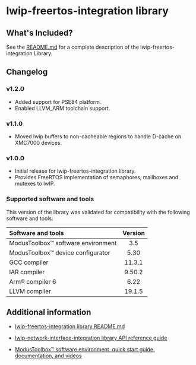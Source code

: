 # lwip-freertos-integration library

## What's Included?

See the [README.md](./README.md) for a complete description of the lwip-freertos-integration Library.

## Changelog

### v1.2.0
- Added support for PSE84 platform.
- Enabled LLVM_ARM toolchain support.

### v1.1.0
- Moved lwip buffers to non-cacheable regions to handle D-cache on XMC7000 devices.

### v1.0.0
- Initial release for lwip-freertos-integration library.
- Provides FreeRTOS implementation of semaphores, mailboxes and mutexes to lwIP.

### Supported software and tools

This version of the library was validated for compatibility with the following software and tools:

| Software and tools                                             | Version |
| :---                                                           | :----:  |
| ModusToolbox&trade; software environment                       | 3.5     |
| ModusToolbox&trade; device configurator                        | 5.30    |
| GCC compiler                                                   | 11.3.1  |
| IAR compiler                                                   | 9.50.2  |
| Arm&reg; compiler 6                                            | 6.22    |
| LLVM compiler                                                  | 19.1.5  |


## Additional information

- [lwip-freertos-integration library README.md](./README.md)

- [lwip-network-interface-integration library API reference guide](https://cypresssemiconductorco.github.io/lwip-freertos-integration/api_reference_manual/html/index.html)

- [ModusToolbox&trade; software environment, quick start guide, documentation, and videos](https://www.cypress.com/products/modustoolbox-software-environment)
